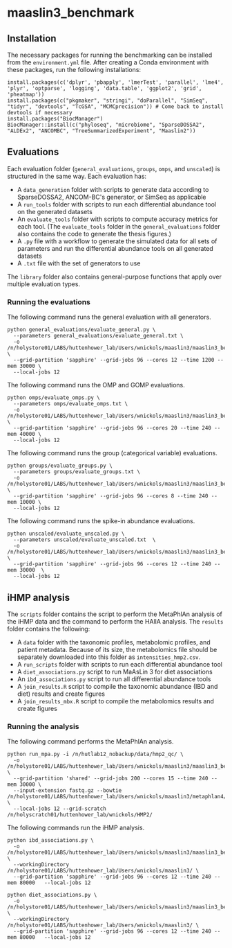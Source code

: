 # maaslin3_benchmark

## Installation

The necessary packages for running the benchmarking can be installed from the `environment.yml` file. After creating a Conda environment with these packages, run the following installations:

```
install.packages(c('dplyr', 'pbapply', 'lmerTest', 'parallel', 'lme4', 'plyr', 'optparse', 'logging', 'data.table', 'ggplot2', 'grid', 'pheatmap'))
install.packages(c("pkgmaker", "stringi", "doParallel", "SimSeq", "tidyr", "devtools", "TcGSA", "MCMCprecision")) # Come back to install devtools if necessary
install.packages("BiocManager")
BiocManager::install(c("phyloseq", "microbiome", "SparseDOSSA2", "ALDEx2", "ANCOMBC", "TreeSummarizedExperiment", "Maaslin2"))
```

## Evaluations

Each evaluation folder (`general_evaluations`, `groups`, `omps`, and `unscaled`) is structured in the same way. Each evaluation has:
- A `data_generation` folder with scripts to generate data according to SparseDOSSA2, ANCOM-BC's generator, or SimSeq as applicable
- A `run_tools` folder with scripts to run each differential abundance tool on the generated datasets
- An `evaluate_tools` folder with scripts to compute accuracy metrics for each tool. (The `evaluate_tools` folder in the `general_evaluations` folder also contains the code to generate the thesis figures.)
- A `.py` file with a workflow to generate the simulated data for all sets of parameters and run the differential abundance tools on all generated datasets
- A `.txt` file with the set of generators to use

The `library` folder also contains general-purpose functions that apply over multiple evaluation types.

### Running the evaluations

The following command runs the general evaluation with all generators.
```
python general_evaluations/evaluate_general.py \
  --parameters general_evaluations/evaluate_general.txt \
  -o /n/holystore01/LABS/huttenhower_lab/Users/wnickols/maaslin3/maaslin3_benchmark/general_evaluations/ \
  --grid-partition 'sapphire' --grid-jobs 96 --cores 12 --time 1200 --mem 30000 \
  --local-jobs 12
```

The following command runs the OMP and GOMP evaluations.
```
python omps/evaluate_omps.py \
  --parameters omps/evaluate_omps.txt \
  -o /n/holystore01/LABS/huttenhower_lab/Users/wnickols/maaslin3/maaslin3_benchmark/omps/ \
  --grid-partition 'sapphire' --grid-jobs 96 --cores 20 --time 240 --mem 40000 \
  --local-jobs 12
```

The following command runs the group (categorical variable) evaluations.
```
python groups/evaluate_groups.py \
  --parameters groups/evaluate_groups.txt \
  -o /n/holystore01/LABS/huttenhower_lab/Users/wnickols/maaslin3/maaslin3_benchmark/groups/ \
  --grid-partition 'sapphire' --grid-jobs 96 --cores 8 --time 240 --mem 10000 \
  --local-jobs 12
```

The following command runs the spike-in abundance evaluations.
```
python unscaled/evaluate_unscaled.py \
  --parameters unscaled/evaluate_unscaled.txt  \
  -o /n/holystore01/LABS/huttenhower_lab/Users/wnickols/maaslin3/maaslin3_benchmark/unscaled/  \
  --grid-partition 'sapphire' --grid-jobs 96 --cores 12 --time 240 --mem 30000  \
  --local-jobs 12
```

## iHMP analysis

The `scripts` folder contains the script to perform the MetaPhlAn analysis of the iHMP data and the command to perform the HAllA analysis. The `results` folder contains the following:
- A `data` folder with the taxonomic profiles, metabolomic profiles, and patient metadata. Because of its size, the metabolomics file should be separately downloaded into this folder as `intensities_hmp2.csv`.
- A `run_scripts` folder with scripts to run each differential abundance tool
- A `diet_associations.py` script to run MaAsLin 3 for diet associations
- An `ibd_associations.py` script to run all differential abundance tools
- A `join_results.R` script to compile the taxonomic abundance (IBD and diet) results and create figures
- A `join_results_mbx.R` script to compile the metabolomics results and create figures

### Running the analysis

The following command performs the MetaPhlAn analysis.
```
python run_mpa.py -i /n/hutlab12_nobackup/data/hmp2_qc/ \
  -o /n/holystore01/LABS/huttenhower_lab/Users/wnickols/maaslin3/maaslin3_benchmark/HMP2/outputs  \
  --grid-partition 'shared' --grid-jobs 200 --cores 15 --time 240 --mem 30000 \
  --input-extension fastq.gz --bowtie /n/holystore01/LABS/huttenhower_lab/Users/wnickols/maaslin3/metaphlan4/ \
  --local-jobs 12 --grid-scratch /n/holyscratch01/huttenhower_lab/wnickols/HMP2/
```

The following commands run the iHMP analysis.
```
python ibd_associations.py \
  -o /n/holystore01/LABS/huttenhower_lab/Users/wnickols/maaslin3/maaslin3_benchmark/HMP2/analysis/ \
  --workingDirectory /n/holystore01/LABS/huttenhower_lab/Users/wnickols/maaslin3/ \
  --grid-partition 'sapphire' --grid-jobs 96 --cores 12 --time 240 --mem 80000   --local-jobs 12

python diet_associations.py \
  -o /n/holystore01/LABS/huttenhower_lab/Users/wnickols/maaslin3/maaslin3_benchmark/HMP2/analysis_diet/ \
  --workingDirectory /n/holystore01/LABS/huttenhower_lab/Users/wnickols/maaslin3/ \
  --grid-partition 'sapphire' --grid-jobs 96 --cores 12 --time 240 --mem 80000   --local-jobs 12
```

[//]: # ( HALLA installed by creating conda environment for rpy2, pip installing all the other packages, editing out the sklearn requirement of requirements.txt and using setup.py )




